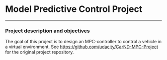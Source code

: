 # Model Predictive Control Project

---

### Project description and objectives
The goal of this project is to design an MPC-controller to control a vehicle in a virtual environment.
See https://github.com/udacity/CarND-MPC-Project for the original project repository.

